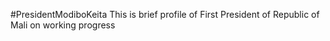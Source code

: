 #PresidentModiboKeita
This is brief profile of First President of Republic of Mali on working progress
